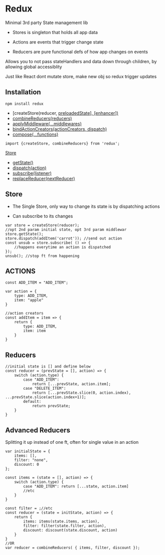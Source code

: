 # Redux

Minimal 3rd party State management lib

- Stores is singleton that holds all app data

- Actions are events that trigger change state
- Reducers are pure functional defs of how app changes on events

Allows you to not pass stateHandlers and data down through children, by allowing global accessiblity

Just like React dont mutate store, make new obj so redux trigger updates

## Installation

`npm install redux`

- [createStore(reducer, [preloadedState\], [enhancer])](https://redux.js.org/api/createstore)
- [combineReducers(reducers)](https://redux.js.org/api/combinereducers)
- [applyMiddleware(...middlewares)](https://redux.js.org/api/applymiddleware)
- [bindActionCreators(actionCreators, dispatch)](https://redux.js.org/api/bindactioncreators)
- [compose(...functions)](https://redux.js.org/api/compose)

`import {createStore, combineReducers} from 'redux';`

[Store](https://redux.js.org/api/store)

- [getState()](https://redux.js.org/api/store#getState)
- [dispatch(action)](https://redux.js.org/api/store#dispatchaction)
- [subscribe(listener)](https://redux.js.org/api/store#subscribelistener)
- [replaceReducer(nextReducer)](https://redux.js.org/api/store#replacereducernextreducer)

## Store

- The Single Store, only way to change its state is by dispatching actions

- Can subscribe to its changes

```react
var store = createStore(reducer);
//opt 2nd param initial state, opt 3rd param middlewar
store.getState();
store.dispatch(addItem('carrot')); //send out action 
const unsub = store.subscribe( () => {
    //happens everytime an action is dispatched
});
unsub(); //stop ft from happening
```

## ACTIONS

```react
const ADD_ITEM = "ADD_ITEM";

var action = {
    type: ADD_ITEM,
    item: "apple"
}

//action creators
const addItem = item => {
    return {
        type: ADD_ITEM,
        item: item
    }
}
```

## Reducers

```react
//initial state is [] and define below
const reducer = (prevState = [], action) => {
    switch (action.type) {
        case "ADD_ITEM":
            return [...prevState, action.item];
        case "DELETE_ITEM":
            return [...prevState.slice(0, action.index), ...prevState.slice(action.index+1)];
        default:
            return prevState;
    }
}
```

## Advanced Reducers

Splitting it up instead of one ft, often for single value in an action

```react
var initialState = {
    items: [],
    filter: "none",
    discount: 0
};

const items = (state = [], action) => {
    switch (action.type) {
        case "ADD_ITEM": return [...state, action.item]
        //etc
    }
}

const filter = ;//etc
const reducer = (state = initState, action) => {
    return {
        items: items(state.items, action),
        filter: filter(state.filter, action),
        discount: discount(state.discount, action)
    }
}
//OR
var reducer = combineReducers( { items, filter, discount });
```

